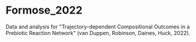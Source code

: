 # Formose_2022
Data and analysis for "Trajectory-dependent Compositional Outcomes in a Prebiotic Reaction Network" (van Duppen, Robinson, Daines, Huck, 2022). 
